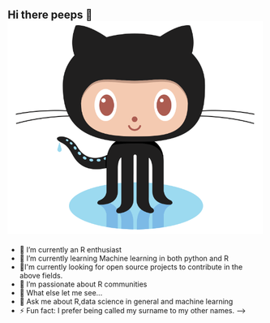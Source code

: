 ## Hi there peeps 🤗![GitHub Logo](Octocat.png)
- 🔭 I’m currently an R enthusiast
- 🌱 I’m currently learning Machine learning in both python and R
- 👯‍I'm currently looking for open source projects to contribute in the above fields.
- 🤗 I’m passionate about R communities 
- 🤔 What else let me see...
- 💬 Ask me about R,data science in general and machine learning
- ⚡ Fun fact: I prefer being called my surname to my other names.
-->
